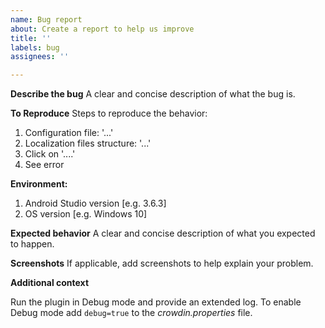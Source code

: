 ```yaml
---
name: Bug report
about: Create a report to help us improve
title: ''
labels: bug
assignees: ''

---
```


**Describe the bug**
A clear and concise description of what the bug is.

**To Reproduce**
Steps to reproduce the behavior:
1. Configuration file: '...'
2. Localization files structure: '...'
3. Click on '....'
4. See error

**Environment:**
1. Android Studio version [e.g. 3.6.3]
2. OS version [e.g. Windows 10]

**Expected behavior**
A clear and concise description of what you expected to happen.

**Screenshots**
If applicable, add screenshots to help explain your problem.

**Additional context**

Run the plugin in Debug mode and provide an extended log.
To enable Debug mode add `debug=true` to the *crowdin.properties* file.
